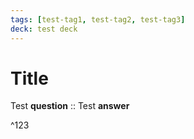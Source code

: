```yaml
---
tags: [test-tag1, test-tag2, test-tag3]
deck: test deck
---
```


# Title

<p>Test <strong>question</strong> :: Test <strong>answer</strong></p>^123
